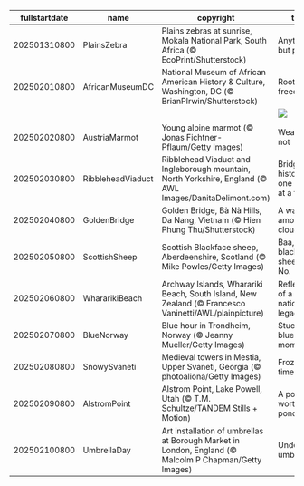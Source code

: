 |fullstartdate|name|copyright|title|image|
|--|--|--|--|--|
202501310800|PlainsZebra|Plains zebras at sunrise, Mokala National Park, South Africa (© EcoPrint/Shutterstock)|Anything but plain|![](/en-US/2025/02/202501310800PlainsZebra.jpg)|
202502010800|AfricanMuseumDC|National Museum of African American History & Culture, Washington, DC (© BrianPIrwin/Shutterstock)|Roots of freedom|![](/en-US/2025/02/202502010800AfricanMuseumDC.jpg)|
||||![](/en-US/2025/02/.jpg)|
202502020800|AustriaMarmot|Young alpine marmot (© Jonas Fichtner-Pflaum/Getty Images)|Weather or not|![](/en-US/2025/02/202502020800AustriaMarmot.jpg)|
202502030800|RibbleheadViaduct|Ribblehead Viaduct and Ingleborough mountain, North Yorkshire, England (© AWL Images/DanitaDelimont.com)|Bridging history, one arch at a time|![](/en-US/2025/02/202502030800RibbleheadViaduct.jpg)|
202502040800|GoldenBridge|Golden Bridge, Bà Nà Hills, Da Nang, Vietnam (© Hien Phung Thu/Shutterstock)|A walk among the clouds|![](/en-US/2025/02/202502040800GoldenBridge.jpg)|
202502050800|ScottishSheep|Scottish Blackface sheep, Aberdeenshire, Scotland  (© Mike Powles/Getty Images)|Baa, baa, black sheep? No.|![](/en-US/2025/02/202502050800ScottishSheep.jpg)|
202502060800|WhararikiBeach|Archway Islands, Wharariki Beach, South Island, New Zealand (© Francesco Vaninetti/AWL/plainpicture)|Reflections of a nation's legacy|![](/en-US/2025/02/202502060800WhararikiBeach.jpg)|
202502070800|BlueNorway|Blue hour in Trondheim, Norway (© Jeanny Mueller/Getty Images)|Stuck in a blue moment|![](/en-US/2025/02/202502070800BlueNorway.jpg)|
202502080800|SnowySvaneti|Medieval towers in Mestia, Upper Svaneti, Georgia (© photoaliona/Getty Images)|Frozen in time|![](/en-US/2025/02/202502080800SnowySvaneti.jpg)|
202502090800|AlstromPoint|Alstrom Point, Lake Powell, Utah (© T.M. Schultze/TANDEM Stills + Motion)|A point worth pondering|![](/en-US/2025/02/202502090800AlstromPoint.jpg)|
202502100800|UmbrellaDay|Art installation of umbrellas at Borough Market in London, England (© Malcolm P Chapman/Getty Images)|Under my umbrella|![](/en-US/2025/02/202502100800UmbrellaDay.jpg)|
